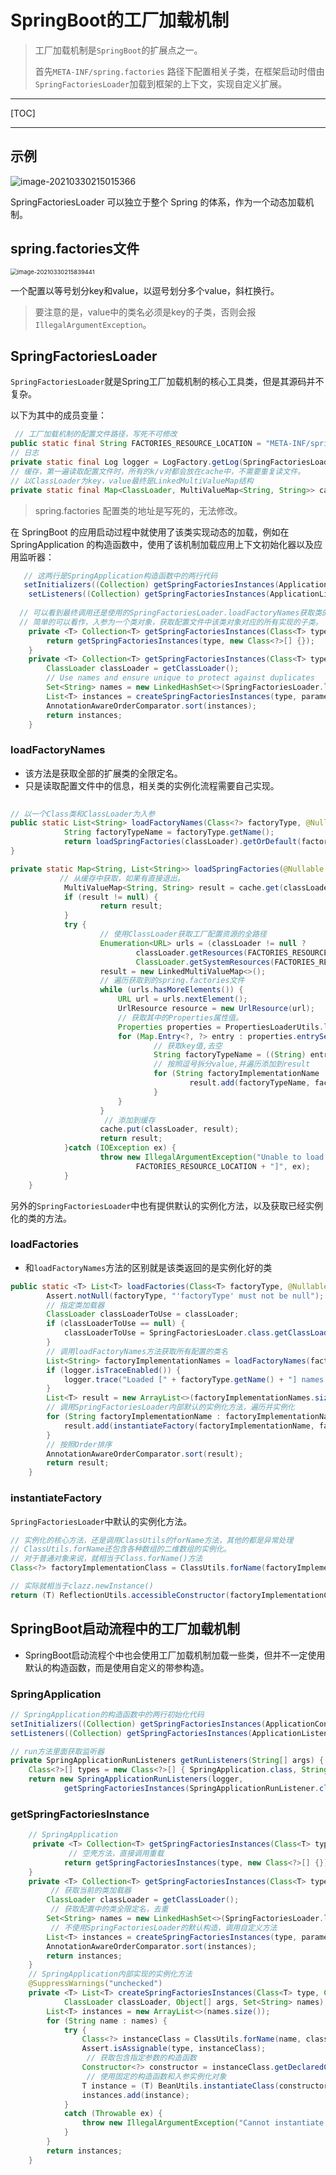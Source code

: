 # SpringBoot的工厂加载机制

> 工厂加载机制是`SpringBoot`的扩展点之一。
>
> 首先`META-INF/spring.factories` 路径下配置相关子类，在框架启动时借由`SpringFactoriesLoader`加载到框架的上下文，实现自定义扩展。

<!-- more -->

---

[TOC]

---

## 示例

![image-20210330215015366](/home/chen/_note/pic/image-20210330215015366.png)

SpringFactoriesLoader 可以独立于整个 Spring 的体系，作为一个动态加载机制。



## spring.factories文件

<img src="/home/chen/_note/pic/image-20210330215839441.png" alt="image-20210330215839441" style="zoom:67%;" />

一个配置以等号划分key和value，以逗号划分多个value，斜杠换行。

> 要注意的是，value中的类名必须是key的子类，否则会报`IllegalArgumentException`。



## SpringFactoriesLoader

`SpringFactoriesLoader`就是Spring工厂加载机制的核心工具类，但是其源码并不复杂。

以下为其中的成员变量：

```java
 // 工厂加载机制的配置文件路径，写死不可修改
public static final String FACTORIES_RESOURCE_LOCATION = "META-INF/spring.factories";
// 日志
private static final Log logger = LogFactory.getLog(SpringFactoriesLoader.class);
// 缓存，第一遍读取配置文件时，所有的k/v对都会放在cache中，不需要重复读文件。
// 以ClassLoader为key，value最终是LinkedMultiValueMap结构
private static final Map<ClassLoader, MultiValueMap<String, String>> cache = new ConcurrentReferenceHashMap<>();
```

> spring.factories 配置类的地址是写死的，无法修改。



在 SpringBoot 的应用启动过程中就使用了该类实现动态的加载，例如在 SpringApplication 的构造函数中，使用了该机制加载应用上下文初始化器以及应用监听器：

```java
   // 这两行是SpringApplication构造函数中的两行代码	
   setInitializers((Collection) getSpringFactoriesInstances(ApplicationContextInitializer.class));
	setListeners((Collection) getSpringFactoriesInstances(ApplicationListener.class));
    
  // 可以看到最终调用还是使用的SpringFactoriesLoader.loadFactoryNames获取类的全限定名
  // 简单的可以看作，入参为一个类对象，获取配置文件中该类对象对应的所有实现的子类。
	private <T> Collection<T> getSpringFactoriesInstances(Class<T> type) {
		return getSpringFactoriesInstances(type, new Class<?>[] {});
	}
	private <T> Collection<T> getSpringFactoriesInstances(Class<T> type, Class<?>[] parameterTypes, Object... args) {
		ClassLoader classLoader = getClassLoader();
		// Use names and ensure unique to protect against duplicates
		Set<String> names = new LinkedHashSet<>(SpringFactoriesLoader.loadFactoryNames(type, classLoader));
		List<T> instances = createSpringFactoriesInstances(type, parameterTypes, classLoader, args, names);
		AnnotationAwareOrderComparator.sort(instances);
		return instances;
	}
```



### loadFactoryNames

- 该方法是获取全部的扩展类的全限定名。
- 只是读取配置文件中的信息，相关类的实例化流程需要自己实现。

```java
 
// 以一个Class类和ClassLoader为入参
public static List<String> loadFactoryNames(Class<?> factoryType, @Nullable ClassLoader classLoader){
            String factoryTypeName = factoryType.getName();
            return loadSpringFactories(classLoader).getOrDefault(factoryTypeName, Collections.emptyList());
}

private static Map<String, List<String>> loadSpringFactories(@Nullable ClassLoader classLoader) {
           // 从缓存中获取，如果有直接退出。 
            MultiValueMap<String, String> result = cache.get(classLoader);
            if (result != null) {
                	return result;
            }
            try {
                    // 使用ClassLoader获取工厂配置资源的全路径
                    Enumeration<URL> urls = (classLoader != null ?
                            classLoader.getResources(FACTORIES_RESOURCE_LOCATION) :
                            ClassLoader.getSystemResources(FACTORIES_RESOURCE_LOCATION));
                    result = new LinkedMultiValueMap<>();
                    // 遍历获取到的spring.factories文件
                    while (urls.hasMoreElements()) {
                        URL url = urls.nextElement();
                        UrlResource resource = new UrlResource(url);
                        // 获取其中的Properties属性值。
                        Properties properties = PropertiesLoaderUtils.loadProperties(resource);
                        for (Map.Entry<?, ?> entry : properties.entrySet()) {
                                // 获取key值,去空
                                String factoryTypeName = ((String) entry.getKey()).trim();
                                // 按照逗号拆分value,并遍历添加到result
                                for (String factoryImplementationName : StringUtils.commaDelimitedListToStringArray((String) entry.getValue())) {
                                    	result.add(factoryTypeName, factoryImplementationName.trim());
                                }
                        }
                    }
                     // 添加到缓存	
                    cache.put(classLoader, result);
                    return result;
            }catch (IOException ex) {
                    throw new IllegalArgumentException("Unable to load factories from location [" +
                            FACTORIES_RESOURCE_LOCATION + "]", ex);
            }
	}
```

另外的`SpringFactoriesLoader`中也有提供默认的实例化方法，以及获取已经实例化的类的方法。



### loadFactories

- 和`loadFactoryNames`方法的区别就是该类返回的是实例化好的类

```java
public static <T> List<T> loadFactories(Class<T> factoryType, @Nullable ClassLoader classLoader) {
		Assert.notNull(factoryType, "'factoryType' must not be null");
    	// 指定类加载器
		ClassLoader classLoaderToUse = classLoader;
		if (classLoaderToUse == null) {
			classLoaderToUse = SpringFactoriesLoader.class.getClassLoader();
		}
    	// 调用loadFactoryNames方法获取所有配置的类名
		List<String> factoryImplementationNames = loadFactoryNames(factoryType, classLoaderToUse);
		if (logger.isTraceEnabled()) {
			logger.trace("Loaded [" + factoryType.getName() + "] names: " + factoryImplementationNames);
		}
		List<T> result = new ArrayList<>(factoryImplementationNames.size());
    	// 调用SpringFactoriesLoader内部默认的实例化方法，遍历并实例化
		for (String factoryImplementationName : factoryImplementationNames) {
			result.add(instantiateFactory(factoryImplementationName, factoryType, classLoaderToUse));
		}
		// 按照Order排序
    	AnnotationAwareOrderComparator.sort(result);
		return result;
	}
```



### instantiateFactory

`SpringFactoriesLoader`中默认的实例化方法。

```java
// 实例化的核心方法，还是调用ClassUtils的forName方法，其他的都是异常处理
// ClassUtils.forName还包含各种数组的二维数组的实例化。
// 对于普通对象来说，就相当于Class.forName()方法
Class<?> factoryImplementationClass = ClassUtils.forName(factoryImplementationName, classLoader);

// 实际就相当于clazz.newInstance()
return (T) ReflectionUtils.accessibleConstructor(factoryImplementationClass).newInstance();
```



## SpringBoot启动流程中的工厂加载机制

- SpringBoot启动流程个中也会使用工厂加载机制加载一些类，但并不一定使用默认的构造函数，而是使用自定义的带参构造。



### SpringApplication

```java
// SpringApplication的构造函数中的两行初始化代码
setInitializers((Collection) getSpringFactoriesInstances(ApplicationContextInitializer.class));
setListeners((Collection) getSpringFactoriesInstances(ApplicationListener.class));

// run方法里面获取监听器
private SpringApplicationRunListeners getRunListeners(String[] args) {
    Class<?>[] types = new Class<?>[] { SpringApplication.class, String[].class };
    return new SpringApplicationRunListeners(logger,
			getSpringFactoriesInstances(SpringApplicationRunListener.class, types, this, args));	}
```



### getSpringFactoriesInstance

```java
	// SpringApplication 	
     private <T> Collection<T> getSpringFactoriesInstances(Class<T> type) {
         	 // 空壳方法，直接调用重载
			return getSpringFactoriesInstances(type, new Class<?>[] {});
	}
	private <T> Collection<T> getSpringFactoriesInstances(Class<T> type, Class<?>[] parameterTypes, Object... args) {
         // 获取当前的类加载器
		ClassLoader classLoader = getClassLoader();
         // 获取配置中的类全限定名，去重 
		Set<String> names = new LinkedHashSet<>(SpringFactoriesLoader.loadFactoryNames(type, classLoader));
         // 不使用SpringFactoriesLoader的默认构造，调用自定义方法
		List<T> instances = createSpringFactoriesInstances(type, parameterTypes, classLoader, args, names);
		AnnotationAwareOrderComparator.sort(instances);
		return instances;
	}
	// SpringApplication内部实现的实例化方法
	@SuppressWarnings("unchecked")
	private <T> List<T> createSpringFactoriesInstances(Class<T> type, Class<?>[] parameterTypes,
			ClassLoader classLoader, Object[] args, Set<String> names) {
		List<T> instances = new ArrayList<>(names.size());
		for (String name : names) {
			try {
				Class<?> instanceClass = ClassUtils.forName(name, classLoader);
				Assert.isAssignable(type, instanceClass);
                 // 获取包含指定参数的构造函数
				Constructor<?> constructor = instanceClass.getDeclaredConstructor(parameterTypes);
                 // 使用固定的构造函数和入参实例化对象
				T instance = (T) BeanUtils.instantiateClass(constructor, args);
				instances.add(instance);
			}
			catch (Throwable ex) {
				throw new IllegalArgumentException("Cannot instantiate " + type + " : " + name, ex);
			}
		}
		return instances;
	}
```



